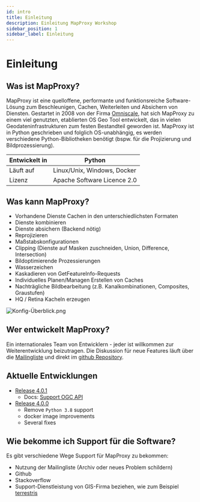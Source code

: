 ```yaml
---
id: intro
title: Einleitung
description: Einleitung MapProxy Workshop
sidebar_position: 1
sidebar_label: Einleitung
---
```


# Einleitung

## Was ist MapProxy?

MapProxy ist eine quelloffene, performante und funktionsreiche Software-Lösung zum Beschleunigen, Cachen, Weiterleiten und Absichern von Diensten. Gestartet in 2008 von der Firma [Omniscale](https://www.omniscale.de), hat sich MapProxy zu einem viel genutzten, etablierten OS Geo Tool entwickelt, das in vielen Geodateninfrastrukturen zum festen Bestandteil geworden ist. MapProxy ist in Python geschrieben und folglich OS-unabhängig, es werden verschiedene Python-Bibliotheken benötigt (bspw. für die Projizierung und Bildprozessierung).

| Entwickelt in | Python                      |
|---------------|-----------------------------|
| Läuft auf     | Linux/Unix, Windows, Docker  |
| Lizenz        | Apache Software Licence 2.0 |

## Was kann MapProxy?

- Vorhandene Dienste Cachen in den unterschiedlichsten Formaten
- Dienste kombinieren
- Dienste absichern (Backend nötig)
- Reprojizieren
- Maßstabskonfigurationen
- Clipping (Dienste auf Masken zuschneiden, Union, Difference, Intersection)
- Bildoptimierende Prozessierungen
- Wasserzeichen
- Kaskadieren von GetFeatureInfo-Requests
- Individuelles Planen/Managen Erstellen von Caches
- Nachträgliche Bildbearbeitung (z.B. Kanalkombinationen, Composites, Graustufen)
- HQ / Retina Kacheln erzeugen

![Konfig-Überblick.png](/img/mapproxy-overview.png)

## Wer entwickelt MapProxy?
Ein internationales Team von Entwicklern - jeder ist willkommen zur Weiterentwicklung beizutragen. Die Diskussion für neue Features läuft über die [Mailingliste](https://mapproxy.org/support) und direkt im [github Repository](https://github.com/mapproxy).

## Aktuelle Entwicklungen

- [Release 4.0.1](https://github.com/mapproxy/mapproxy/releases/tag/4.0.1)
    - Docs: [Support OGC API](https://mapproxy.github.io/mapproxy/latest/ogc_api.html)
- [Release 4.0.0](https://github.com/mapproxy/mapproxy/releases/tag/4.0.0)
    - Remove `Python 3.8` support 
    - docker image improvements
    - Several fixes

## Wie bekomme ich Support für die Software?

Es gibt verschiedene Wege Support für MapProxy zu bekommen:
- Nutzung der Mailingliste (Archiv oder neues Problem schildern)
- Github
- Stackoverflow
- Support-Dienstleistung von GIS-Firma beziehen, wie zum Beispiel [terrestris](https://terrestris.de)
